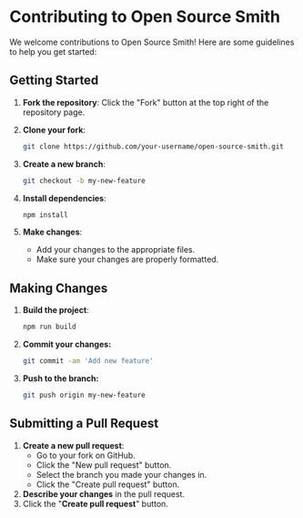 # Contributing to Open Source Smith

We welcome contributions to Open Source Smith! Here are some guidelines to help you get started:

## Getting Started

1. **Fork the repository**: Click the "Fork" button at the top right of the repository page.
2. **Clone your fork**:

   ```sh
   git clone https://github.com/your-username/open-source-smith.git
   ```

3. **Create a new branch**:
   ```sh
   git checkout -b my-new-feature
   ```
4. **Install dependencies**:
   ```sh
   npm install
   ```
5. **Make changes**:
   - Add your changes to the appropriate files.
   - Make sure your changes are properly formatted.

## Making Changes

1. **Build the project**:

   ```sh
   npm run build
   ```

2. **Commit your changes:**

   ```sh
   git commit -am 'Add new feature'
   ```

3. **Push to the branch:**
   ```sh
   git push origin my-new-feature
   ```

## Submitting a Pull Request

1. **Create a new pull request**:
   - Go to your fork on GitHub.
   - Click the "New pull request" button.
   - Select the branch you made your changes in.
   - Click the "Create pull request" button.
2. **Describe your changes** in the pull request.
3. Click the "**Create pull request**" button.
